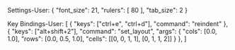 Settings-User:
{
	"font_size": 21,
	"rulers":
	[
		80
	],
	"tab_size": 2
}

Key Bindings-User:
[
	{ "keys": ["ctrl+e", "ctrl+d"], "command": "reindent" },
	{
		"keys": ["alt+shift+2"],
		"command": "set_layout",
		"args":
		{
			"cols": [0.0, 1.0],
			"rows": [0.0, 0.5, 1.0],
			"cells": [[0, 0, 1, 1], [0, 1, 1, 2]]
		}
	},
]

